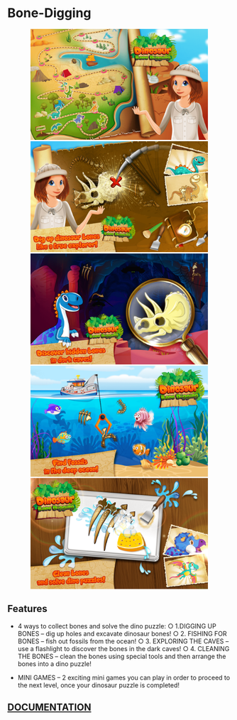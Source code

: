 # Bone-Digging

<p align="center">
  <img width="400" src="1.png">
  <img width="400" src="2.png">
  <img width="400" src="3.png">
  <img width="400" src="4.png">
  <img width="400" src="5.png">
</p>


## Features
  * 4 ways to collect bones and solve the dino puzzle:
    ○ 1.DIGGING UP BONES – dig up holes and excavate dinosaur bones!
    ○ 2. FISHING FOR BONES – fish out fossils from the ocean!
    ○ 3. EXPLORING THE CAVES – use a flashlight to discover the bones in the dark
    caves!
    ○ 4. CLEANING THE BONES – clean the bones using special tools and then arrange
    the bones into a dino puzzle!

  * MINI GAMES – 2 exciting mini games you can play in order to proceed to the next level,
  once your dinosaur puzzle is completed!


## [DOCUMENTATION](https://github.com/spatel210/Bone-Digging/blob/main/BoneDigging.pdf)
